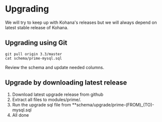 # Upgrading

We will try to keep up with Kohana's releases but we will always depend on latest stable release of Kohana.

## Upgrading using Git

    git pull origin 3.3/master
    cat schema/prime-mysql.sql

Review the schema and update needed columns.

## Upgrade by downloading latest release

1. Download latest upgrade release from github
2. Extract all files to modules/prime/.
3. Run the upgrade sql file from **schema/upgrade/prime-(FROM)_(TO)-mysql.sql
4. All done